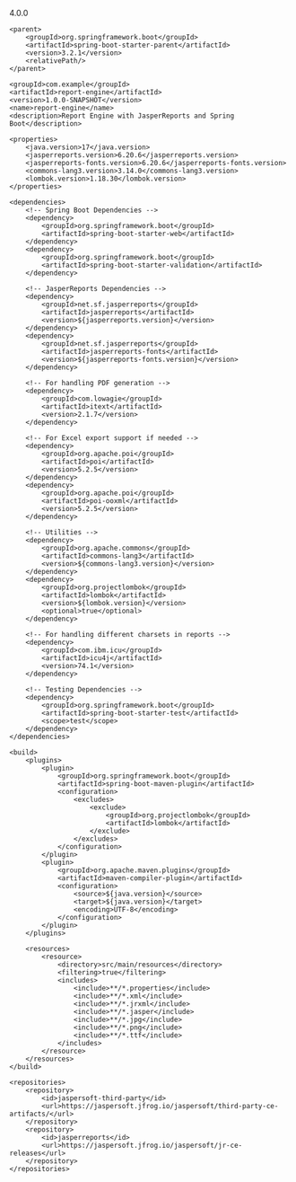 <?xml version="1.0" encoding="UTF-8"?>
<project xmlns="http://maven.apache.org/POM/4.0.0"
         xmlns:xsi="http://www.w3.org/2001/XMLSchema-instance"
         xsi:schemaLocation="http://maven.apache.org/POM/4.0.0 https://maven.apache.org/xsd/maven-4.0.0.xsd">
    <modelVersion>4.0.0</modelVersion>
    
    <parent>
        <groupId>org.springframework.boot</groupId>
        <artifactId>spring-boot-starter-parent</artifactId>
        <version>3.2.1</version>
        <relativePath/>
    </parent>
    
    <groupId>com.example</groupId>
    <artifactId>report-engine</artifactId>
    <version>1.0.0-SNAPSHOT</version>
    <name>report-engine</name>
    <description>Report Engine with JasperReports and Spring Boot</description>
    
    <properties>
        <java.version>17</java.version>
        <jasperreports.version>6.20.6</jasperreports.version>
        <jasperreports-fonts.version>6.20.6</jasperreports-fonts.version>
        <commons-lang3.version>3.14.0</commons-lang3.version>
        <lombok.version>1.18.30</lombok.version>
    </properties>
    
    <dependencies>
        <!-- Spring Boot Dependencies -->
        <dependency>
            <groupId>org.springframework.boot</groupId>
            <artifactId>spring-boot-starter-web</artifactId>
        </dependency>
        <dependency>
            <groupId>org.springframework.boot</groupId>
            <artifactId>spring-boot-starter-validation</artifactId>
        </dependency>
        
        <!-- JasperReports Dependencies -->
        <dependency>
            <groupId>net.sf.jasperreports</groupId>
            <artifactId>jasperreports</artifactId>
            <version>${jasperreports.version}</version>
        </dependency>
        <dependency>
            <groupId>net.sf.jasperreports</groupId>
            <artifactId>jasperreports-fonts</artifactId>
            <version>${jasperreports-fonts.version}</version>
        </dependency>
        
        <!-- For handling PDF generation -->
        <dependency>
            <groupId>com.lowagie</groupId>
            <artifactId>itext</artifactId>
            <version>2.1.7</version>
        </dependency>
        
        <!-- For Excel export support if needed -->
        <dependency>
            <groupId>org.apache.poi</groupId>
            <artifactId>poi</artifactId>
            <version>5.2.5</version>
        </dependency>
        <dependency>
            <groupId>org.apache.poi</groupId>
            <artifactId>poi-ooxml</artifactId>
            <version>5.2.5</version>
        </dependency>
        
        <!-- Utilities -->
        <dependency>
            <groupId>org.apache.commons</groupId>
            <artifactId>commons-lang3</artifactId>
            <version>${commons-lang3.version}</version>
        </dependency>
        <dependency>
            <groupId>org.projectlombok</groupId>
            <artifactId>lombok</artifactId>
            <version>${lombok.version}</version>
            <optional>true</optional>
        </dependency>
        
        <!-- For handling different charsets in reports -->
        <dependency>
            <groupId>com.ibm.icu</groupId>
            <artifactId>icu4j</artifactId>
            <version>74.1</version>
        </dependency>
        
        <!-- Testing Dependencies -->
        <dependency>
            <groupId>org.springframework.boot</groupId>
            <artifactId>spring-boot-starter-test</artifactId>
            <scope>test</scope>
        </dependency>
    </dependencies>
    
    <build>
        <plugins>
            <plugin>
                <groupId>org.springframework.boot</groupId>
                <artifactId>spring-boot-maven-plugin</artifactId>
                <configuration>
                    <excludes>
                        <exclude>
                            <groupId>org.projectlombok</groupId>
                            <artifactId>lombok</artifactId>
                        </exclude>
                    </excludes>
                </configuration>
            </plugin>
            <plugin>
                <groupId>org.apache.maven.plugins</groupId>
                <artifactId>maven-compiler-plugin</artifactId>
                <configuration>
                    <source>${java.version}</source>
                    <target>${java.version}</target>
                    <encoding>UTF-8</encoding>
                </configuration>
            </plugin>
        </plugins>
        
        <resources>
            <resource>
                <directory>src/main/resources</directory>
                <filtering>true</filtering>
                <includes>
                    <include>**/*.properties</include>
                    <include>**/*.xml</include>
                    <include>**/*.jrxml</include>
                    <include>**/*.jasper</include>
                    <include>**/*.jpg</include>
                    <include>**/*.png</include>
                    <include>**/*.ttf</include>
                </includes>
            </resource>
        </resources>
    </build>
    
    <repositories>
        <repository>
            <id>jaspersoft-third-party</id>
            <url>https://jaspersoft.jfrog.io/jaspersoft/third-party-ce-artifacts/</url>
        </repository>
        <repository>
            <id>jasperreports</id>
            <url>https://jaspersoft.jfrog.io/jaspersoft/jr-ce-releases</url>
        </repository>
    </repositories>
    
</project>